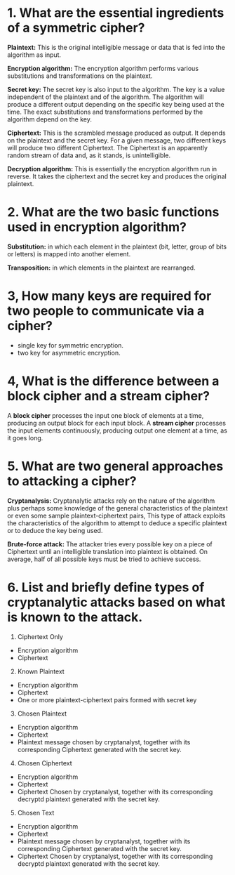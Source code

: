 # 1. What are the essential ingredients of a symmetric cipher?
**Plaintext:** This is the original intelligible message or data that is fed into the algorithm as input.

**Encryption algorithm:** The encryption algorithm performs various substitutions and transformations on the plaintext.

**Secret key:** The secret key is also input to the algorithm. The key is a value independent of the plaintext and of the algorithm. The algorithm will produce a different output depending on the specific key being used at the time. The exact 
substitutions and transformations performed by the algorithm depend on the key.

**Ciphertext:** This is the scrambled message produced as output. It depends on the plaintext and the secret key. For a
given message, two different keys will produce two different Ciphertext. The Ciphertext is an apparently random stream of 
data and, as it stands, is unintelligible.

**Decryption algorithm:** This is essentially the encryption algorithm run in reverse. It takes the ciphertext and the secret 
key and produces the original plaintext.

# 2. What are the two basic functions used in encryption algorithm?
**Substitution:** in which  each element in the plaintext (bit, letter, group of bits or letters) is mapped into another element.

**Transposition:** in which elements in the plaintext are rearranged.

# 3, How many keys are required for two people to communicate via a cipher?
- single key for symmetric encryption.
- two key for asymmetric encryption.

# 4, What is the difference between a block cipher and a stream cipher?
A **block cipher** processes the input one block of elements at a time, producing an output block for each input block. A **stream cipher** processes the input elements continuously, producing output one element at a time, as it goes long.

# 5. What are two general approaches to attacking a cipher?
**Cryptanalysis:** Cryptanalytic attacks rely on the nature of the algorithm plus perhaps some knowledge of the general 
characteristics of the plaintext or even some sample plaintext-ciphertext pairs, This type of attack exploits the characteristics of the algorithm to attempt to deduce a specific plaintext or to deduce the key being used.

**Brute-force attack:** The attacker tries every possible key on a piece of Ciphertext until an intelligible translation into
plaintext is obtained. On average, half of all possible keys must be tried to achieve success.

# 6. List and briefly define types of cryptanalytic attacks based on what is known to the attack.
1. Ciphertext Only
- Encryption algorithm 
- Ciphertext 

2. Known Plaintext
- Encryption algorithm 
- Ciphertext 
- One or more plaintext-ciphertext pairs formed with secret key

3. Chosen Plaintext 
- Encryption algorithm 
- Ciphertext 
- Plaintext message chosen by cryptanalyst, together with its corresponding Ciphertext generated with the secret key.

4. Chosen Ciphertext 
- Encryption algorithm 
- Ciphertext 
- Ciphertext Chosen by cryptanalyst, together with its corresponding decryptd plaintext generated with the secret key.

5. Chosen Text
- Encryption algorithm 
- Ciphertext 
- Plaintext message chosen by cryptanalyst, together with its corresponding Ciphertext generated with the secret key.
- Ciphertext Chosen by cryptanalyst, together with its corresponding decryptd plaintext generated with the secret key.
